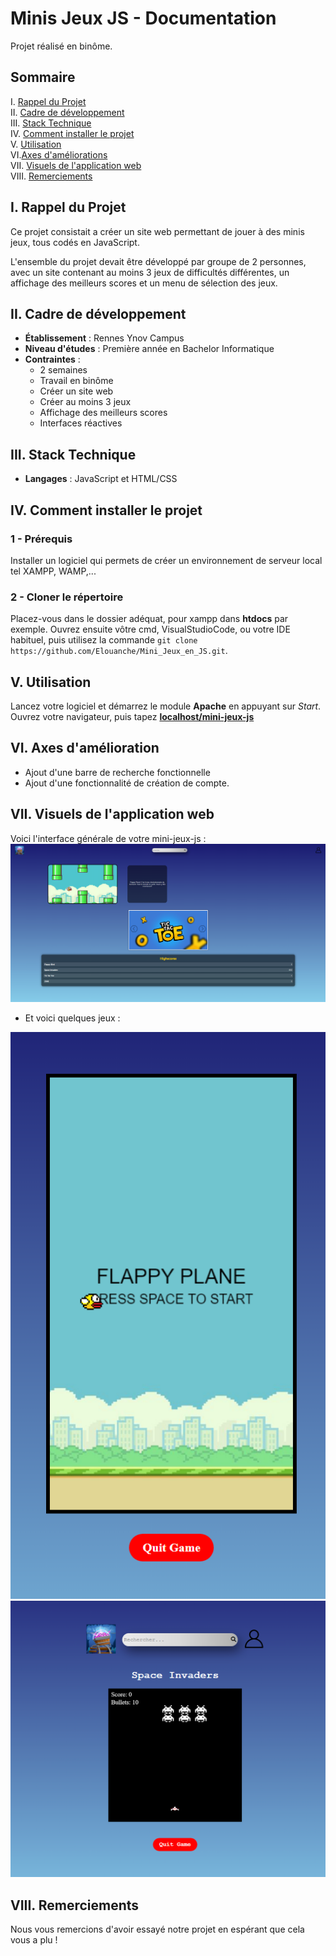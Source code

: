 # Minis Jeux JS - Documentation

Projet réalisé en binôme.

## Sommaire
I. [Rappel du Projet](#i-rappel-du-projet)  
II. [Cadre de développement](#ii-cadre-de-développement)  
III. [Stack Technique](#iii-stack-technique)  
IV. [Comment installer le projet](#iv-comment-installer-le-projet)  
V. [Utilisation](#v-utilisation)  
VI.[Axes d'améliorations](#vi-axes-damélioration)  
VII. [Visuels de l'application web](#vii-visuels-de-lapplication-web)  
VIII. [Remerciements](#viii-remerciements)  


## I. Rappel du Projet

Ce projet consistait a créer un site web permettant de jouer à des minis jeux, tous codés en JavaScript.  

L'ensemble du projet devait être développé par groupe de 2 personnes, avec un site contenant au moins 3 jeux de difficultés différentes, 
un affichage des meilleurs scores et un menu de sélection des jeux.

## II. Cadre de développement

- **Établissement** : Rennes Ynov Campus
- **Niveau d'études** : Première année en Bachelor Informatique
- **Contraintes** :
    * 2 semaines
    * Travail en binôme
    * Créer un site web
    * Créer au moins 3 jeux
    * Affichage des meilleurs scores
    * Interfaces réactives

## III. Stack Technique

- **Langages** : JavaScript et HTML/CSS 

## IV. Comment installer le projet

### 1 - Prérequis

Installer un logiciel qui permets de créer un environnement de serveur local tel XAMPP, WAMP,...

### 2 - Cloner le répertoire

Placez-vous dans le dossier adéquat, pour xampp dans **htdocs** par exemple.
Ouvrez ensuite vôtre cmd, VisualStudioCode, ou votre IDE habituel, puis utilisez la commande ``git clone https://github.com/Elouanche/Mini_Jeux_en_JS.git``.

## V. Utilisation

Lancez votre logiciel et démarrez le module **Apache** en appuyant sur *Start*.  
Ouvrez votre navigateur, puis tapez **[localhost/mini-jeux-js](http://localhost/mini-jeux-js/)**

## VI. Axes d'amélioration
   - Ajout d'une barre de recherche fonctionnelle 
   - Ajout d'une fonctionnalité de création de compte.

## VII. Visuels de l'application web

Voici l'interface générale de votre mini-jeux-js :  
![Accueil](<ressources/img-Readme/accueil .png>)

* Et voici quelques jeux : 

![Flappy bird](ressources/img-Readme/flappy-bird.png)
![Space Invaders](ressources/img-Readme/spaceInvaders.png)

## VIII. Remerciements

Nous vous remercions d'avoir essayé notre projet en espérant que cela vous a plu !
